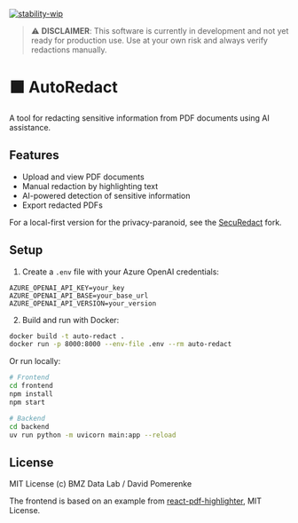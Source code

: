 [![stability-wip](https://img.shields.io/badge/stability-wip-lightgrey.svg)](https://github.com/mkenney/software-guides/blob/master/STABILITY-BADGES.md#work-in-progress)

> ⚠️ **DISCLAIMER**: This software is currently in development and not yet ready for production use. Use at your own risk and always verify redactions manually.

# ⬛️ AutoRedact

A tool for redacting sensitive information from PDF documents using AI assistance.

## Features

- Upload and view PDF documents
- Manual redaction by highlighting text
- AI-powered detection of sensitive information
- Export redacted PDFs

For a local-first version for the privacy-paranoid, see the [SecuRedact](https://github.com/davidpomerenke/securedact) fork.

## Setup

1. Create a `.env` file with your Azure OpenAI credentials:

```env
AZURE_OPENAI_API_KEY=your_key
AZURE_OPENAI_API_BASE=your_base_url
AZURE_OPENAI_API_VERSION=your_version
```

2. Build and run with Docker:

```bash
docker build -t auto-redact .
docker run -p 8000:8000 --env-file .env --rm auto-redact
```

Or run locally:

```bash
# Frontend
cd frontend
npm install
npm start

# Backend
cd backend
uv run python -m uvicorn main:app --reload
```

## License

MIT License (c) BMZ Data Lab / David Pomerenke

The frontend is based on an example from [react-pdf-highlighter](https://github.com/agentcooper/react-pdf-highlighter/), MIT License.
